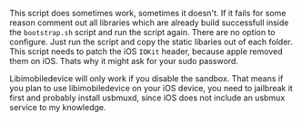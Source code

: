 This script does sometimes work, sometimes it doesn't. If it fails for some reason comment out all libraries which are already build successfull inside the `bootstrap.sh`  script  and run the script again. There are no option to configure. Just run the script and copy the static libaries out of each folder. This script needs to patch the iOS `IOKit` header, because apple removed them on iOS. Thats why it might ask for your sudo password. 

Libimobiledevice will only work if you disable the sandbox. That means if you plan to use libimobiledevice on your iOS device, you need to jailbreak it first and probably install usbmuxd, since iOS does not include an usbmux service to my knowledge. 
